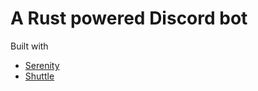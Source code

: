 # A Rust powered Discord bot

Built with
- [Serenity](https://github.com/serenity-rs/serenity)
- [Shuttle](https://www.shuttle.rs/)